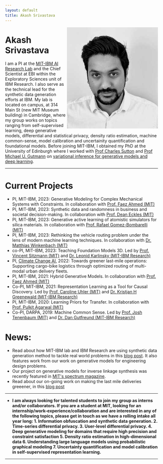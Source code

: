 ```yaml
---
layout: default
title: Akash Srivastava
---
```

<!-- - Our paper [A Bayesian-Symbolic Approach to Learning and Reasoning for Intuitive Physics](/research/a_bayesian_symbolic_approach_t.pdf) got accepted at Neurips 2021. -->
<!-- - Our paper [Targeted Neural Dynamical Modeling](/research/targeted_neural_dynamical_mode.pdf) got accepted at Neurips 2021.
- New paper [Scaling Densities for Improved Density Ratio Estimation](/research/CoB.pdf).
- New paper [Equivariant Self-Supervised Learning: Encouraging Equivariance in Representations](https://arxiv.org/pdf/2111.00899.pdf).
- New paper [Improving the Reconstruction of Disentangled Representation Learners via Multi-Stage Modelling](https://arxiv.org/abs/2010.13187).
- New paper [not-so-BigGAN: Generating High-Fidelity Images on Small Compute with Wavelet-based Super-Resolution](https://arxiv.org/abs/2009.04433).
- Our paper [Generative Ratio Matching Networks](https://openreview.net/pdf?id=SJg7spEYDS) got accepted at ICLR 2020.
- Our paper [Scalable Spike Source Localization in Extracellular Recordings using Amortized Variational Inference](http://akashgit.github.io/research/cole.pdf) got accepted at Neurips 2019.
- New paper [SimVAE: Simulator-Assisted Training for Interpretable Generative Models.](http://akashgit.github.io/research/simvae.pdf)
- New paper [BreGMN: scaled-Bregman Generative Modeling Networks.](http://akashgit.github.io/research/BregmanGAN2020.pdf)
- Our paper, [Variational Russian Roulette for Deep Bayesian Nonparametrics.](http://xuk.ai/assets/xu2019rave.pdf) got accepted at ICML, 2019.
- Our paper, [Synthesis of Differentiable Functional Programs for Lifelong Learning](https://arxiv.org/abs/1804.00218) got accepted at NeuriPS, 2018. 
- Our paper, [Fast and Scalable Bayesian Deep Learning by Weight-Perturbation in Adam](https://arxiv.org/abs/1806.04854) got accepted at ICML, 2018.
- I will be at the RIKEN Center for Advanced Intelligence Project, Japan during most of Feburary (2018) as a visiting researcher.
- I will be interning at Microsoft Research with Dr John Winn, Cambridge this (2017) summer. -->
<!-- <div class="blurb">
	<h1>Akash Srivastava</h1>
	<p>![profile](/profile.jpg) I'm a PhD student in the <a href="http://www.ed.ac.uk/informatics/about/location/forum">Informatics Forum </a>, 
		University of Edinburgh.</p>
	<p>I'm currently working with <a href="http://homepages.inf.ed.ac.uk/csutton/">Dr Charles Sutton</a> 
		on <a href="https://www.cs.princeton.edu/courses/archive/fall11/cos597C/lectures/variational-inference-i.pdf"> ![profile](/profile.jpg)  <img style="float: left;" src="/profile.jpg">
		variational inference</a> and <br>interactive machine learning primarily for unsupervised models. </p>
</div><!-- /.blurb --> 

<img style="float: right;" src="profile_akash.jpeg">

#   Akash Srivastava
I am a PI at the [MIT-IBM AI Research Lab](https://mitibmwatsonailab.mit.edu/) and the Chief Scientist at EBI within the Exploratory Sciences unit of IBM Research. I also serve as the technical lead for the synthetic data generation efforts at IBM. My lab is located on campus, at 314 Main St (new MIT Museum building) in Cambridge, where my group works on topics ranging from self-supervised learning, deep generative models, differential and statistical privacy, density ratio estimation, machine common-sense, model calibration and uncertainity quantification and foundational models. Before joining MIT-IBM, I obtained my PhD at the University of Edinburgh where I worked with [Prof Charles Sutton](https://homepages.inf.ed.ac.uk/csutton/) and [Prof Michael U. Gutmann](https://michaelgutmann.github.io/) on [variational inference for generative models and deep learning](https://scholar.google.com/citations?view_op=view_citation&hl=en&user=2h6SZeEAAAAJ&cstart=20&pagesize=80&citation_for_view=2h6SZeEAAAAJ:Tiz5es2fbqcC).

---
# Current Projects
- PI, MIT-IBM, 2023: Generative Modeling for Complex Mechanical Systems with Constraints. In collaboration with [Prof. Faez Ahmed (MIT)](https://decode.mit.edu/)
- PI, MIT-IBM, 2023: Synthetic data and randomness in business and societal decision-making. In collaboration with [Prof. Dean Eckles (MIT)](https://www.deaneckles.com/)
- PI, MIT-IBM, 2023: Generative active learning of atomistic simulators for silica materials. In collaboration with [Prof. Rafael Gomez-Bombarelli (MIT)](http://gomezbombarelli.mit.edu/)
- PI, MIT-IBM, 2023: Rethinking the vehicle routing problem under the lens of modern machine learning techniques. In collaboration with [Dr. Matthias Winkenbach (MIT)](https://ctl.mit.edu/about/bio/matthias-winkenbach)
- co-PI, MIT-IBM, 2023: Teaching Foundation Models 3D. Led by [Prof. Vincent Sitzmann (MIT)](https://www.vincentsitzmann.com/) and [Dr. Leonid Karlinsky (MIT-IBM Research)](https://scholar.google.com/citations?user=WbO7tjYAAAAJ&hl=en)
- PI, [Climate Change AI](https://www.climatechange.ai/), 2022: Towards greener last-mile operations: Supporting cargo-bike logistics through optimized routing of multi-modal urban delivery fleets.
- PI, MIT-IBM, 2021: Hybrid Generative Models. In collaboration with [Prof. Faez Ahmed (MIT)](https://decode.mit.edu/)
- Co-PI, MIT-IBM, 2021: Representation Learning as a Tool for Causal Discovery. Led by [Prof. Caroline Uhler (MIT)](https://www.carolineuhler.com/) and [Dr. Kristjan H Greenewald (MIT-IBM Research)](https://kgreenewald.github.io/)
- PI, MIT-IBM, 2020: Learning Priors for Transfer. In collaboration with [Prof. Pulkit Agarwal (MIT)](https://people.csail.mit.edu/pulkitag/)
- Co-PI, DARPA, 2019: Machine Common Sense. Led by [Prof. Josh Tenenbaum (MIT)](http://web.mit.edu/cocosci/josh.html) and [Dr. Dan Gutfreund (MIT-IBM Research)](https://mitibmwatsonailab.mit.edu/people/dan-gutfreund/)

# News:

- Read about how MIT-IBM lab and IBM Research are using synthetic data generation method to tackle real world problems in this [blog post](https://research.ibm.com/blog/synthetic-data-explained). It also features work from our work on generative models for engineering design problems.
- Our project on generative models for inverse linkage synthesis was recently featured in [MIT's spectrum magazine](https://spectrum.mit.edu/fall-2022/design-for-anything-and-everything/).
- Read about our on-going work on making the last mile deliveries greeener, in this [blog post](https://www.climatechange.ai/blog/2022-10-11-grant-green-last-mile)

---
- __I am always looking for talented students to join my group as interns and/or collaborators. If you are a student at MIT, looking for an internship/work-experience/collaboration and are interested in any of the following topics, please get in touch as we have a rolling intake all year long: 1. Information obfuscation and synthetic data generation. 2. Time-series differential privacy. 3. User-level differential privacy. 4. Deep generative modeling for domains that require high precision and constraint satisfaction 5. Density ratio estimation in high-dimensional data 6. Understanding large language models using probabilistic graphical modeling 7. Uncertainty quantification and model calibration in self-supervised representation learning.__

---



